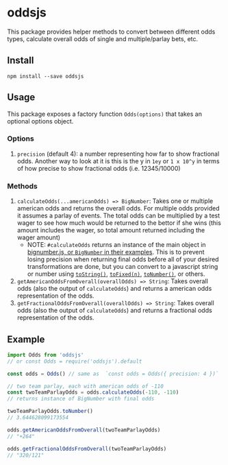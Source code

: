 # oddsjs

This package provides helper methods to convert between different odds types,
calculate overall odds of single and multiple/parlay bets, etc.

## Install

`npm install --save oddsjs`

## Usage

This package exposes a factory function `Odds(options)` that takes an optional options object.

### Options

1. `precision` (default 4): a number representing how far to show fractional odds. Another way to look at it is this is the y in `1ey` or `1 x 10^y` in terms of how precise to show fractional odds (i.e. 12345/10000)

### Methods

1. `calculateOdds(...americanOdds) => BigNumber`: Takes one or multiple american odds and returns the overall odds. For multiple odds provided it assumes a parlay of events. The total odds can be multiplied by a test wager to see how much would be returned to the bettor if she wins (this amount includes the wager, so total amount returned including the wager amount)
    - NOTE: `#calculateOdds` returns an instance of the main object in [bignumber.js, or `BigNumber` in their examples](https://www.npmjs.com/package/bignumber.js). This is to prevent losing precision when returning final odds before all of your desired transformations are done, but you can convert to a javascript string or number using [`toString()`](https://mikemcl.github.io/bignumber.js/#toS), [`toFixed(n)`](https://mikemcl.github.io/bignumber.js/#toFix), [`toNumber()`](https://mikemcl.github.io/bignumber.js/#toN), or others.
2. `getAmericanOddsFromOverall(overallOdds) => String`: Takes overall odds (also the output of `calculateOdds`) and returns a american odds representation of the odds.
3. `getFractionalOddsFromOverall(overallOdds) => String`: Takes overall odds (also the output of `calculateOdds`) and returns a fractional odds representation of the odds.

## Example

```js
import Odds from 'oddsjs'
// or const Odds = require('oddsjs').default

const odds = Odds() // same as  `const odds = Odds({ precision: 4 })`

// two team parlay, each with american odds of -110
const twoTeamParlayOdds = odds.calculateOdds(-110, -110)
// returns instance of BigNumber with final odds

twoTeamParlayOdds.toNumber()
// 3.644628099173554

odds.getAmericanOddsFromOverall(twoTeamParlayOdds)
// "+264"

odds.getFractionalOddsFromOverall(twoTeamParlayOdds)
// "320/121"
```